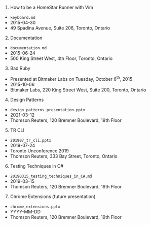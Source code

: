1. How to be a HomeStar Runner with Vim
  * `keyboard.md`
  * 2015-04-30
  * 49 Spadina Avenue, Suite 206, Toronto, Ontario
2. Documentation
  * `documentation.md`
  * 2015-06-24
  * 500 King Street West, 4th Floor, Toronto, Ontario
3. Bad Ruby
  * Presented at Bitmaker Labs on Tuesday, October 6<sup>th</sup>, 2015
  * 2015-10-06
  * Bitmaker Labs, 220 King Street West, Suite 200, Toronto, Ontario
4. Design Patterns
  * `design_patterns_presentation.pptx`
  * 2021-03-12
  * Thomson Reuters, 120 Bremner Boulevard, 19th Floor
5. TR CLI
  * `201907_tr_cli.pptx`
  * 2019-07-24
  * Toronto Unconference 2019
  * Thomson Reuters, 333 Bay Street, Toronto, Ontario
6. Testing Techniques in C#
  * `20190315_testing_techniques_in_C#.md`
  * 2019-03-15
  * Thomson Reuters, 120 Bremner Boulevard, 19th Floor
7. Chrome Extensions (future presentation)
  * `chrome_extensions.pptx`
  * YYYY-MM-DD
  * Thomson Reuters, 120 Bremner Boulevard, 19th Floor
